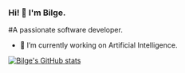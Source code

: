 ### Hi! 👋 I'm Bilge. 
#A passionate software developer. 

- 🔭 I’m currently working on Artificial Intelligence.

[![Bilge's GitHub stats](https://github-readme-stats.vercel.app/api?username=anuraghazra)](https://github.com/anuraghazra/github-readme-stats)

<!--
**alibilgealtun/alibilgealtun** is a ✨ _special_ ✨ repository because its `README.md` (this file) appears on your GitHub profile.

Here are some ideas to get you started:

- 🔭 I’m currently working on ...
- 🌱 I’m currently learning ...
- 👯 I’m looking to collaborate on ...
- 🤔 I’m looking for help with ...
- 💬 Ask me about ...
- 📫 How to reach me: ...
- 😄 Pronouns: ...
- ⚡ Fun fact: ...
-->
